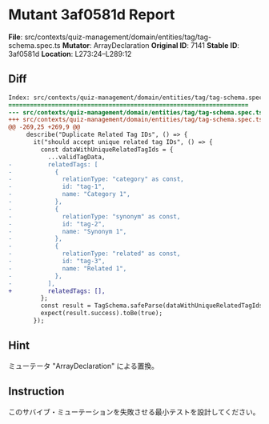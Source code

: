 # Mutant 3af0581d Report

**File**: src/contexts/quiz-management/domain/entities/tag/tag-schema.spec.ts
**Mutator**: ArrayDeclaration
**Original ID**: 7141
**Stable ID**: 3af0581d
**Location**: L273:24–L289:12

## Diff

```diff
Index: src/contexts/quiz-management/domain/entities/tag/tag-schema.spec.ts
===================================================================
--- src/contexts/quiz-management/domain/entities/tag/tag-schema.spec.ts	original
+++ src/contexts/quiz-management/domain/entities/tag/tag-schema.spec.ts	mutated #7141
@@ -269,25 +269,9 @@
     describe("Duplicate Related Tag IDs", () => {
       it("should accept unique related tag IDs", () => {
         const dataWithUniqueRelatedTagIds = {
           ...validTagData,
-          relatedTags: [
-            {
-              relationType: "category" as const,
-              id: "tag-1",
-              name: "Category 1",
-            },
-            {
-              relationType: "synonym" as const,
-              id: "tag-2",
-              name: "Synonym 1",
-            },
-            {
-              relationType: "related" as const,
-              id: "tag-3",
-              name: "Related 1",
-            },
-          ],
+          relatedTags: [],
         };
         const result = TagSchema.safeParse(dataWithUniqueRelatedTagIds);
         expect(result.success).toBe(true);
       });
```

## Hint

ミューテータ "ArrayDeclaration" による置換。

## Instruction

このサバイブ・ミューテーションを失敗させる最小テストを設計してください。

